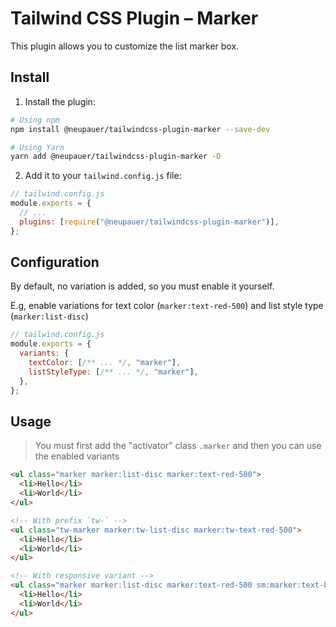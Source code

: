 # Tailwind CSS Plugin – Marker

This plugin allows you to customize the list marker box.

## Install

1. Install the plugin:

```bash
# Using npm
npm install @neupauer/tailwindcss-plugin-marker --save-dev

# Using Yarn
yarn add @neupauer/tailwindcss-plugin-marker -D
```

2. Add it to your `tailwind.config.js` file:

```js
// tailwind.config.js
module.exports = {
  // ...
  plugins: [require("@neupauer/tailwindcss-plugin-marker")],
};
```

## Configuration

By default, no variation is added, so you must enable it yourself.

E.g, enable variations for text color (`marker:text-red-500`) and list style type (`marker:list-disc`)

```js
// tailwind.config.js
module.exports = {
  variants: {
    textColor: [/** ... */, "marker"],
    listStyleType: [/** ... */, "marker"],
  },
};
```

## Usage

> You must first add the "activator" class `.marker` and then you can use the enabled variants

```html
<ul class="marker marker:list-disc marker:text-red-500">
  <li>Hello</li>
  <li>World</li>
</ul>

<!-- With prefix `tw-` -->
<ul class="tw-marker marker:tw-list-disc marker:tw-text-red-500">
  <li>Hello</li>
  <li>World</li>
</ul>

<!-- With responsive variant -->
<ul class="marker marker:list-disc marker:text-red-500 sm:marker:text-blue-500">
  <li>Hello</li>
  <li>World</li>
</ul>
```
